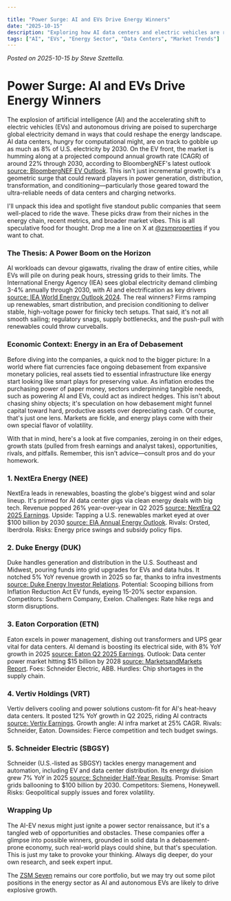 ```yaml
---

title: "Power Surge: AI and EVs Drive Energy Winners"
date: "2025-10-15"
description: "Exploring how AI data centers and electric vehicles are ramping up electricity demand, spotlighting companies in generation, distribution, and conditioning that could thrive amid these shifts."
tags: ["AI", "EVs", "Energy Sector", "Data Centers", "Market Trends"]
---
```


*Posted on 2025-10-15 by Steve Szettella.*
<script src="https://cdn.jsdelivr.net/npm/chart.js"></script>
# Power Surge: AI and EVs Drive Energy Winners

The explosion of artificial intelligence (AI) and the accelerating shift to electric vehicles (EVs) and autonomous driving are poised to supercharge global electricity demand in ways that could reshape the energy landscape. AI data centers, hungry for computational might, are on track to gobble up as much as 8% of U.S. electricity by 2030. On the EV front, the market is humming along at a projected compound annual growth rate (CAGR) of around 22% through 2030, according to BloombergNEF's latest outlook [source: BloombergNEF EV Outlook](https://about.bnef.com/electric-vehicle-outlook/). This isn't just incremental growth; it's a geometric surge that could reward players in power generation, distribution, transformation, and conditioning—particularly those geared toward the ultra-reliable needs of data centers and charging networks.

I'll unpack this idea and spotlight five standout public companies that seem well-placed to ride the wave. These picks draw from their niches in the energy chain, recent metrics, and broader market vibes. This is all speculative food for thought.  Drop me a line on X at [@zsmproperties](https://x.com/zsmproperties) if you want to chat.

### The Thesis: A Power Boom on the Horizon
AI workloads can devour gigawatts, rivaling the draw of entire cities, while EVs will pile on during peak hours, stressing grids to their limits. The International Energy Agency (IEA) sees global electricity demand climbing 3-4% annually through 2030, with AI and electrification as key drivers [source: IEA World Energy Outlook 2024](https://www.iea.org/reports/world-energy-outlook-2024). The real winners? Firms ramping up renewables, smart distribution, and precision conditioning to deliver stable, high-voltage power for finicky tech setups. That said, it's not all smooth sailing; regulatory snags, supply bottlenecks, and the push-pull with renewables could throw curveballs.

### Economic Context: Energy in an Era of Debasement
Before diving into the companies, a quick nod to the bigger picture: In a world where fiat currencies face ongoing debasement from expansive monetary policies, real assets tied to essential infrastructure like energy start looking like smart plays for preserving value. As inflation erodes the purchasing power of paper money, sectors underpinning tangible needs, such as powering AI and EVs, could act as indirect hedges. This isn't about chasing shiny objects; it's speculation on how debasement might funnel capital toward hard, productive assets over depreciating cash. Of course, that's just one lens.  Markets are fickle, and energy plays come with their own special flavor of volatility.

With that in mind, here's a look at five companies, zeroing in on their edges, growth stats (pulled from fresh earnings and analyst takes), opportunities, rivals, and pitfalls. Remember, this isn't advice—consult pros and do your homework.

### 1. NextEra Energy (NEE)
NextEra leads in renewables, boasting the globe's biggest wind and solar lineup. It's primed for AI data center gigs via clean energy deals with big tech. Revenue popped 26% year-over-year in Q2 2025 [source: NextEra Q2 2025 Earnings](https://www.investor.nexteraenergy.com/~/media/Files/N/NEE-IR/reports-and-fillings/quarterly-earnings/2025/Q2%202025/2Q%202025%20Slides%20vF.pdf). Upside: Tapping a U.S. renewables market eyed at over $100 billion by 2030 [source: EIA Annual Energy Outlook](https://www.eia.gov/outlooks/aeo/). Rivals: Orsted, Iberdrola. Risks: Energy price swings and subsidy policy flips.

<canvas id="chart-NEE" width="400" height="200"></canvas>
<script>
const ctxNEE = document.getElementById('chart-NEE').getContext('2d');
// Accurate data from Yahoo Finance
const datesNEE = ['2025-04-13', '2025-04-20', '2025-04-27', '2025-05-04', '2025-05-11', '2025-05-18', '2025-05-25', '2025-06-01', '2025-06-08', '2025-06-15', '2025-06-22', '2025-06-29', '2025-07-06', '2025-07-13', '2025-07-20', '2025-07-27', '2025-08-03', '2025-08-10', '2025-08-17', '2025-08-24', '2025-08-31', '2025-09-07', '2025-09-14', '2025-09-21', '2025-09-28', '2025-10-05', '2025-10-12', '2025-10-14'];
const pricesNEE = [66.30999755859375, 66.08999633789062, 67.08999633789062, 70.30999755859375, 75.0, 67.76000213623047, 70.63999938964844, 72.16000366210938, 74.77999877929688, 71.52999877929688, 70.88999938964844, 73.87999725341797, 74.4000015258789, 75.94999694824219, 71.8499984741211, 70.4000015258789, 72.41000366210938, 75.41000366210938, 76.31999969482422, 72.05000305175781, 70.9000015258789, 71.63999938964844, 71.08000183105469, 75.8499984741211, 80.05999755859375, 83.3499984741211, 84.30000305175781, 84.52999877929688];
new Chart(ctxNEE, {
  type: 'line',
  data: {
    labels: datesNEE,
    datasets: [{
      label: 'NEE Stock Price',
      data: pricesNEE,
      borderColor: 'blue',
      fill: false
    }]
  },
  options: {
    responsive: true,
    scales: {
      x: { display: true },
      y: { display: true }
    }
  }
});
</script>

### 2. Duke Energy (DUK)
Duke handles generation and distribution in the U.S. Southeast and Midwest, pouring funds into grid upgrades for EVs and data hubs. It notched 5% YoY revenue growth in 2025 so far, thanks to infra investments [source: Duke Energy Investor Relations](https://investors.duke-energy.com/financials/quarterly-results/default.aspx). Potential: Scooping billions from Inflation Reduction Act EV funds, eyeing 15-20% sector expansion. Competitors: Southern Company, Exelon. Challenges: Rate hike regs and storm disruptions.

<canvas id="chart-DUK" width="400" height="200"></canvas>
<script>
const ctxDUK = document.getElementById('chart-DUK').getContext('2d');
// Accurate data from Yahoo Finance
const datesDUK = ['2025-04-13', '2025-04-20', '2025-04-27', '2025-05-04', '2025-05-11', '2025-05-18', '2025-05-25', '2025-06-01', '2025-06-08', '2025-06-15', '2025-06-22', '2025-06-29', '2025-07-06', '2025-07-13', '2025-07-20', '2025-07-27', '2025-08-03', '2025-08-10', '2025-08-17', '2025-08-24', '2025-08-31', '2025-09-07', '2025-09-14', '2025-09-21', '2025-09-28', '2025-10-05', '2025-10-12', '2025-10-14'];
const pricesDUK = [121.80000305175781, 119.8499984741211, 121.58000183105469, 120.33000183105469, 116.26000213623047, 116.48999786376953, 117.72000122070312, 115.2300033569336, 116.86000061035156, 115.4000015258789, 116.91999816894531, 117.30999755859375, 117.45999908447266, 118.41999816894531, 119.93000030517578, 122.91000366210938, 125.31999969482422, 122.44999694824219, 124.33999633789062, 122.48999786376953, 120.61000061035156, 121.94999694824219, 121.08000183105469, 123.0199966430664, 123.54000091552734, 127.0199966430664, 126.08999633789062, 127.77999877929688];
new Chart(ctxDUK, {
  type: 'line',
  data: {
    labels: datesDUK,
    datasets: [{
      label: 'DUK Stock Price',
      data: pricesDUK,
      borderColor: 'green',
      fill: false
    }]
  },
  options: {
    responsive: true,
    scales: {
      x: { display: true },
      y: { display: true }
    }
  }
});
</script>

### 3. Eaton Corporation (ETN)
Eaton excels in power management, dishing out transformers and UPS gear vital for data centers. AI demand is boosting its electrical side, with 8% YoY growth in 2025 [source: Eaton Q2 2025 Earnings](https://www.eaton.com/us/en-us/company/investor-relations/financial-presentations-webcasts.html). Outlook: Data center power market hitting $15 billion by 2028 [source: MarketsandMarkets Report](https://www.marketsandmarkets.com/Market-Reports/data-center-power-market-26397256.html). Foes: Schneider Electric, ABB. Hurdles: Chip shortages in the supply chain.

<canvas id="chart-ETN" width="400" height="200"></canvas>
<script>
const ctxETN = document.getElementById('chart-ETN').getContext('2d');
// Accurate data from Yahoo Finance
const datesETN = ['2025-04-13', '2025-04-20', '2025-04-27', '2025-05-04', '2025-05-11', '2025-05-18', '2025-05-25', '2025-06-01', '2025-06-08', '2025-06-15', '2025-06-22', '2025-06-29', '2025-07-06', '2025-07-13', '2025-07-20', '2025-07-27', '2025-08-03', '2025-08-10', '2025-08-17', '2025-08-24', '2025-08-31', '2025-09-07', '2025-09-14', '2025-09-21', '2025-09-28', '2025-10-05', '2025-10-12', '2025-10-14'];
const pricesETN = [268.32000732421875, 288.82000732421875, 299.7099914550781, 309.8699951171875, 329.07000732421875, 321.05999755859375, 320.20001220703125, 331.45001220703125, 323.6600036621094, 331.2300109863281, 353.2300109863281, 362.2200012207031, 360.6199951171875, 378.6199951171875, 392.1700134277344, 381.2900085449219, 362.8399963378906, 351.0299987792969, 347.6099853515625, 349.1400146484375, 349.0299987792969, 365.8999938964844, 374.5, 365.5799865722656, 373.4599914550781, 369.0799865722656, 375.3699951171875, 378.27099609375];
new Chart(ctxETN, {
  type: 'line',
  data: {
    labels: datesETN,
    datasets: [{
      label: 'ETN Stock Price',
      data: pricesETN,
      borderColor: 'red',
      fill: false
    }]
  },
  options: {
    responsive: true,
    scales: {
      x: { display: true },
      y: { display: true }
    }
  }
});
</script>

### 4. Vertiv Holdings (VRT)
Vertiv delivers cooling and power solutions custom-fit for AI's heat-heavy data centers. It posted 12% YoY growth in Q2 2025, riding AI contracts [source: Vertiv Earnings](https://investors.vertiv.com/financials/quarterly-results/default.aspx). Growth angle: AI infra market at 25% CAGR. Rivals: Schneider, Eaton. Downsides: Fierce competition and tech budget swings.

<canvas id="chart-VRT" width="400" height="200"></canvas>
<script>
const ctxVRT = document.getElementById('chart-VRT').getContext('2d');
// Accurate data from Yahoo Finance
const datesVRT = ['2025-04-13', '2025-04-20', '2025-04-27', '2025-05-04', '2025-05-11', '2025-05-18', '2025-05-25', '2025-06-01', '2025-06-08', '2025-06-15', '2025-06-22', '2025-06-29', '2025-07-06', '2025-07-13', '2025-07-20', '2025-07-27', '2025-08-03', '2025-08-10', '2025-08-17', '2025-08-24', '2025-08-31', '2025-09-07', '2025-09-14', '2025-09-21', '2025-09-28', '2025-10-05', '2025-10-12', '2025-10-14'];
const pricesVRT = [73.20999908447266, 86.94999694824219, 95.0, 94.05999755859375, 106.04000091552734, 104.13999938964844, 107.93000030517578, 115.36000061035156, 110.97000122070312, 118.54000091552734, 127.16000366210938, 127.83999633789062, 123.30000305175781, 129.05999755859375, 137.47000122070312, 141.58999633789062, 139.92999267578125, 133.07000732421875, 125.97000122070312, 127.55000305175781, 124.0, 134.83999633789062, 143.60000610351562, 138.6199951171875, 160.1999969482422, 169.00999450683594, 179.0, 179.1199951171875];
new Chart(ctxVRT, {
  type: 'line',
  data: {
    labels: datesVRT,
    datasets: [{
      label: 'VRT Stock Price',
      data: pricesVRT,
      borderColor: 'orange',
      fill: false
    }]
  },
  options: {
    responsive: true,
    scales: {
      x: { display: true },
      y: { display: true }
    }
  }
});
</script>

### 5. Schneider Electric (SBGSY)
Schneider (U.S.-listed as SBGSY) tackles energy management and automation, including EV and data center distribution. Its energy division grew 7% YoY in 2025 [source: Schneider Half-Year Results](https://www.se.com/ww/en/about-us/investor-relations/financial-results.jsp). Promise: Smart grids ballooning to $100 billion by 2030. Competitors: Siemens, Honeywell. Risks: Geopolitical supply issues and forex volatility.

<canvas id="chart-SBGSY" width="400" height="200"></canvas>
<script>
const ctxSBGSY = document.getElementById('chart-SBGSY').getContext('2d');
// Accurate data from Yahoo Finance
const datesSBGSY = ['2025-04-13', '2025-04-20', '2025-04-27', '2025-05-04', '2025-05-11', '2025-05-18', '2025-05-25', '2025-06-01', '2025-06-08', '2025-06-15', '2025-06-22', '2025-06-29', '2025-07-06', '2025-07-13', '2025-07-20', '2025-07-27', '2025-08-03', '2025-08-10', '2025-08-17', '2025-08-24', '2025-08-31', '2025-09-07', '2025-09-14', '2025-09-21', '2025-09-28', '2025-10-05', '2025-10-12', '2025-10-14'];
const pricesSBGSY = [46.72999954223633, 49.91999816894531, 48.959999084472656, 48.54999923706055, 49.040000915527344, 49.220001220703125, 50.150001525878906, 51.83000183105469, 50.52000045776367, 49.02000045776367, 53.959999084472656, 52.79999923706055, 52.58000183105469, 54.81999969482422, 55.720001220703125, 49.630001068115234, 51.75, 51.58000183105469, 50.5099983215332, 49.13999938964844, 51.16999816894531, 54.400001525878906, 54.34000015258789, 55.15999984741211, 58.400001525878906, 56.540000915527344, 57.11000061035156, 57.52000045776367];
new Chart(ctxSBGSY, {
  type: 'line',
  data: {
    labels: datesSBGSY,
    datasets: [{
      label: 'SBGSY Stock Price',
      data: pricesSBGSY,
      borderColor: 'purple',
      fill: false
    }]
  },
  options: {
    responsive: true,
    scales: {
      x: { display: true },
      y: { display: true }
    }
  }
});
</script>

### Wrapping Up
The AI-EV nexus might just ignite a power sector renaissance, but it's a tangled web of opportunities and obstacles. These companies offer a glimpse into possible winners, grounded in solid data In a debasement-prone economy, such real-world plays could shine, but that's speculation. This is just my take to provoke your thinking.  Always dig deeper, do your own research, and seek expert input.

The [ZSM Seven](https://www.zsmproperties.com/zsm_seven_intro.html) remains our core portfolio, but we may try out some pilot positions in the energy sector as AI and autonomous EVs are likely to drive explosive growth.
